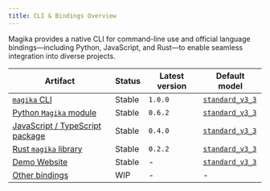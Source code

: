 ```yaml
---
title: CLI & Bindings Overview
---
```


Magika provides a native CLI for command-line use and official language bindings—including Python, JavaScript, and Rust—to enable seamless integration into diverse projects.


| Artifact                                                       | Status         | Latest version | Default model                                              |
| -------------------------------------------------------------- | -------------- | -------------- | ---------------------------------------------------------- |
| [`magika` CLI](/cli-and-bindings/cli)                          | Stable         | `1.0.0`        | [`standard_v3_3`](https://github.com/google/magika/blob/main/assets/models/standard_v3_3/README.md) |
| [Python `Magika` module](/cli-and-bindings/python)             | Stable         | `0.6.2`        | [`standard_v3_3`](https://github.com/google/magika/blob/main/assets/models/standard_v3_3/README.md) |
| [JavaScript / TypeScript package](/cli-and-bindings/js)        | Stable         | `0.4.0`        | [`standard_v3_3`](https://github.com/google/magika/blob/main/assets/models/standard_v3_3/README.md) |
| [Rust `magika` library](/cli-and-bindings/rust)                | Stable         | `0.2.2`        | [`standard_v3_3`](https://github.com/google/magika/blob/main/assets/models/standard_v3_3/README.md) |
| [Demo Website](/demo/magika-demo/)                             | Stable         | -              | [`standard_v3_3`](https://github.com/google/magika/blob/main/assets/models/standard_v3_3/README.md) |
| [Other bindings](/cli-and-bindings/other-bindings)             | WIP            | -              | -                                                          |

